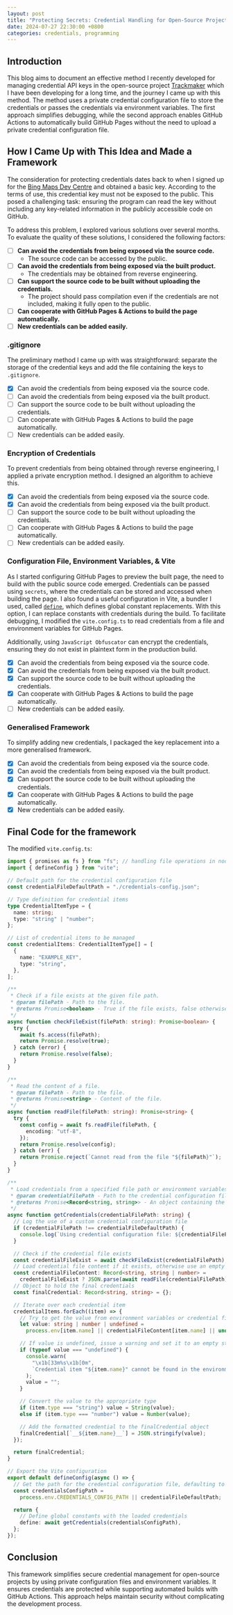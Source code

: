 ```yaml
---
layout: post
title: "Protecting Secrets: Credential Handling for Open-Source Projects"
date: 2024-07-27 22:30:00 +0800
categories: credentials, programming
---
```


## Introduction

This blog aims to document an effective method I recently developed for managing credential API keys in the open-source project [Trackmaker](https://github.com/Anson2251/trackmaker) which I have been developing for a long time, and the journey I came up with this method. The method uses a private credential configuration file to store the credentials or passes the credentials via environment variables. The first approach simplifies debugging, while the second approach enables GitHub Actions to automatically build GitHub Pages without the need to upload a private credential configuration file.

## How I Came Up with This Idea and Made a Framework

The consideration for protecting credentials dates back to when I signed up for the [Bing Maps Dev Centre](https://www.bingmapsportal.com/) and obtained a basic key. According to the terms of use, this credential key must not be exposed to the public. This posed a challenging task: ensuring the program can read the key without including any key-related information in the publicly accessible code on GitHub.

To address this problem, I explored various solutions over several months. To evaluate the quality of these solutions, I considered the following factors:

- [ ] **Can avoid the credentials from being exposed via the source code.**
  - The source code can be accessed by the public.
- [ ] **Can avoid the credentials from being exposed via the built product.**
  - The credentials may be obtained from reverse engineering.
- [ ] **Can support the source code to be built without uploading the credentials.**
  - The project should pass compilation even if the credentials are not included, making it fully open to the public.
- [ ] **Can cooperate with GitHub Pages & Actions to build the page automatically.**
- [ ] **New credentials can be added easily.**

### .gitignore

The preliminary method I came up with was straightforward: separate the storage of the credential keys and add the file containing the keys to `.gitignore`.

- [x] Can avoid the credentials from being exposed via the source code.
- [ ] Can avoid the credentials from being exposed via the built product.
- [ ] Can support the source code to be built without uploading the credentials.
- [ ] Can cooperate with GitHub Pages & Actions to build the page automatically.
- [ ] New credentials can be added easily.

### Encryption of Credentials

To prevent credentials from being obtained through reverse engineering, I applied a private encryption method. I designed an algorithm to achieve this.

- [x] Can avoid the credentials from being exposed via the source code.
- [x] Can avoid the credentials from being exposed via the built product.
- [ ] Can support the source code to be built without uploading the credentials.
- [ ] Can cooperate with GitHub Pages & Actions to build the page automatically.
- [ ] New credentials can be added easily.

### Configuration File, Environment Variables, & Vite

As I started configuring GitHub Pages to preview the built page, the need to build with the public source code emerged. Credentials can be passed using `secrets`, where the credentials can be stored and accessed when building the page. I also found a useful configuration in Vite, a bundler I used, called [`define`](https://vitejs.dev/config/shared-options.html#define), which defines global constant replacements. With this option, I can replace constants with credentials during the build. To facilitate debugging, I modified the `vite.config.ts` to read credentials from a file and environment variables for GitHub Pages.

Additionally, using `JavaScript Obfuscator` can encrypt the credentials, ensuring they do not exist in plaintext form in the production build.

- [x] Can avoid the credentials from being exposed via the source code.
- [x] Can avoid the credentials from being exposed via the built product.
- [x] Can support the source code to be built without uploading the credentials.
- [x] Can cooperate with GitHub Pages & Actions to build the page automatically.
- [ ] New credentials can be added easily.

### Generalised Framework

To simplify adding new credentials, I packaged the key replacement into a more generalised framework.

- [x] Can avoid the credentials from being exposed via the source code.
- [x] Can avoid the credentials from being exposed via the built product.
- [x] Can support the source code to be built without uploading the credentials.
- [x] Can cooperate with GitHub Pages & Actions to build the page automatically.
- [x] New credentials can be added easily.

## Final Code for the framework

The modified `vite.config.ts`:

```typescript
import { promises as fs } from "fs"; // handling file operations in node
import { defineConfig } from "vite";

// Default path for the credential configuration file
const credentialFileDefaultPath = "./credentials-config.json";

// Type definition for credential items
type CredentialItemType = {
  name: string;
  type: "string" | "number";
};

// List of credential items to be managed
const credentialItems: CredentialItemType[] = [
  {
    name: "EXAMPLE_KEY",
    type: "string",
  },
];

/**
 * Check if a file exists at the given file path.
 * @param filePath - Path to the file.
 * @returns Promise<boolean> - True if the file exists, false otherwise.
 */
async function checkFileExist(filePath: string): Promise<boolean> {
  try {
    await fs.access(filePath);
    return Promise.resolve(true);
  } catch (error) {
    return Promise.resolve(false);
  }
}

/**
 * Read the content of a file.
 * @param filePath - Path to the file.
 * @returns Promise<string> - Content of the file.
 */
async function readFile(filePath: string): Promise<string> {
  try {
    const config = await fs.readFile(filePath, {
      encoding: "utf-8",
    });
    return Promise.resolve(config);
  } catch (err) {
    return Promise.reject(`Cannot read from the file "${filePath}"`);
  }
}

/**
 * Load credentials from a specified file path or environment variables.
 * @param credentialFilePath - Path to the credential configuration file.
 * @returns Promise<Record<string, string>> - An object containing the final credentials.
 */
async function getCredentials(credentialFilePath: string) {
  // Log the use of a custom credential configuration file
  if (credentialFilePath !== credentialFileDefaultPath) {
    console.log(`Using credential configuration file: ${credentialFilePath}`);
  }

  // Check if the credential file exists
  const credentialFileExist = await checkFileExist(credentialFilePath);
  // Load credential file content if it exists, otherwise use an empty object
  const credentialFileContent: Record<string, string | number> =
    credentialFileExist ? JSON.parse(await readFile(credentialFilePath)) : {};
  // Object to hold the final credentials
  const finalCredential: Record<string, string> = {};

  // Iterate over each credential item
  credentialItems.forEach((item) => {
    // Try to get the value from environment variables or credential file content
    let value: string | number | undefined =
      process.env[item.name] || credentialFileContent[item.name] || undefined;

    // If value is undefined, issue a warning and set it to an empty string
    if (typeof value === "undefined") {
      console.warn(
        "\x1b[33m%s\x1b[0m",
        `Credential item "${item.name}" cannot be found in the environment or the "${credentialFilePath}"`
      );
      value = "";
    }

    // Convert the value to the appropriate type
    if (item.type === "string") value = String(value);
    else if (item.type === "number") value = Number(value);

    // Add the formatted credential to the finalCredential object
    finalCredential[`__${item.name}__`] = JSON.stringify(value);
  });

  return finalCredential;
}

// Export the Vite configuration
export default defineConfig(async () => {
  // Get the path for the credential configuration file, defaulting to the specified default path
  const credentialsConfigPath =
    process.env.CREDENTIALS_CONFIG_PATH || credentialFileDefaultPath;

  return {
    // Define global constants with the loaded credentials
    define: await getCredentials(credentialsConfigPath),
  };
});
```

## Conclusion

This framework simplifies secure credential management for open-source projects by using private configuration files and environment variables. It ensures credentials are protected while supporting automated builds with GitHub Actions. This approach helps maintain security without complicating the development process.
